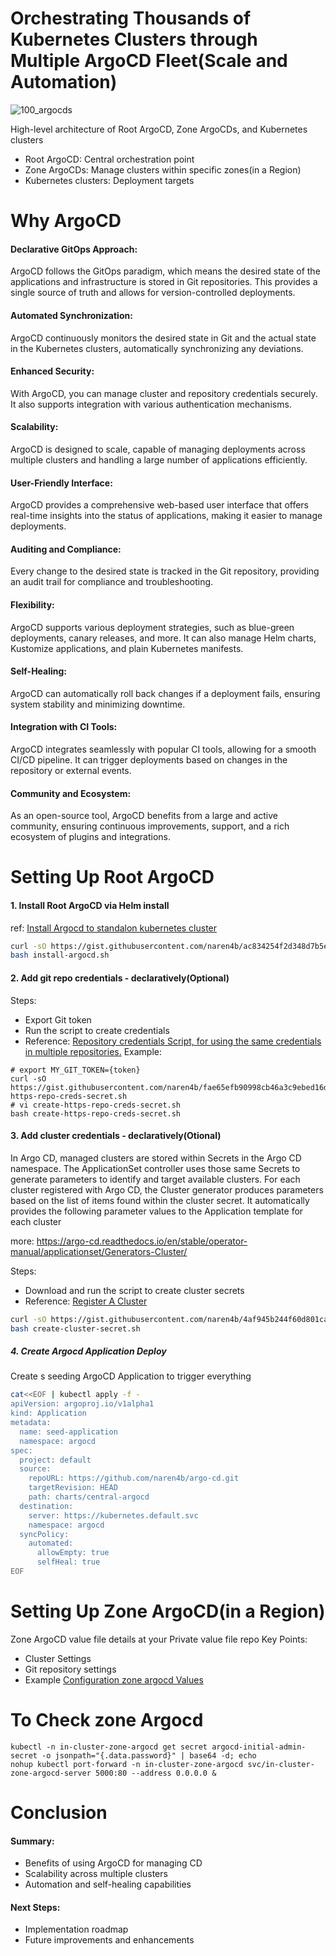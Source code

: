 # Orchestrating Thousands of Kubernetes Clusters through Multiple ArgoCD Fleet(Scale and Automation)
![100_argocds](https://github.com/user-attachments/assets/7e37afb2-a8cf-45ca-82ba-9ca5612a93ac)

High-level architecture of Root ArgoCD, Zone ArgoCDs, and Kubernetes clusters

- Root ArgoCD: Central orchestration point 
- Zone ArgoCDs: Manage clusters within specific zones(in a Region)
- Kubernetes clusters: Deployment targets

# Why ArgoCD
#### Declarative GitOps Approach:
ArgoCD follows the GitOps paradigm, which means the desired state of the applications and infrastructure is stored in Git repositories. This provides a single source of truth and allows for version-controlled deployments.
#### Automated Synchronization:
ArgoCD continuously monitors the desired state in Git and the actual state in the Kubernetes clusters, automatically synchronizing any deviations.

#### Enhanced Security:
With ArgoCD, you can manage cluster and repository credentials securely. It also supports integration with various authentication mechanisms.

#### Scalability:
ArgoCD is designed to scale, capable of managing deployments across multiple clusters and handling a large number of applications efficiently.

#### User-Friendly Interface:
ArgoCD provides a comprehensive web-based user interface that offers real-time insights into the status of applications, making it easier to manage deployments.

#### Auditing and Compliance:
Every change to the desired state is tracked in the Git repository, providing an audit trail for compliance and troubleshooting.
#### Flexibility:
ArgoCD supports various deployment strategies, such as blue-green deployments, canary releases, and more. It can also manage Helm charts, Kustomize applications, and plain Kubernetes manifests.

#### Self-Healing:
ArgoCD can automatically roll back changes if a deployment fails, ensuring system stability and minimizing downtime.

#### Integration with CI Tools:
ArgoCD integrates seamlessly with popular CI tools, allowing for a smooth CI/CD pipeline. It can trigger deployments based on changes in the repository or external events.
#### Community and Ecosystem:
As an open-source tool, ArgoCD benefits from a large and active community, ensuring continuous improvements, support, and a rich ecosystem of plugins and integrations.

# Setting Up Root ArgoCD
#### 1. Install Root ArgoCD via Helm install
ref: [Install Argocd to standalon kubernetes cluster](https://gist.github.com/naren4b/ac834254f2d348d7b5e91ebc32fcba6e)
```bash
curl -sO https://gist.githubusercontent.com/naren4b/ac834254f2d348d7b5e91ebc32fcba6e/raw/3a35d8d083203d7203f58c286398b6cd3a656b7d/install-argocd.sh
bash install-argocd.sh
```
#### 2. Add git repo credentials - declaratively(Optional) 
Steps:
- Export Git token
- Run the script to create credentials
- Reference: [Repository credentials Script, for using the same credentials in multiple repositories.](https://gist.github.com/naren4b/fae65efb90998cb46a3c9ebed16df880)
Example:  
```
# export MY_GIT_TOKEN={token}
curl -sO https://gist.githubusercontent.com/naren4b/fae65efb90998cb46a3c9ebed16df880/raw/443682b34a4a5bc6a212cca93cd41e32873f2eb2/create-https-repo-creds-secret.sh
# vi create-https-repo-creds-secret.sh
bash create-https-repo-creds-secret.sh
```
#### 3. Add cluster credentials - declaratively(Otional)
<p>In Argo CD, managed clusters are stored within Secrets in the Argo CD namespace. The ApplicationSet controller uses those same Secrets to generate parameters to identify and target available clusters.
For each cluster registered with Argo CD, the Cluster generator produces parameters based on the list of items found within the cluster secret.
It automatically provides the following parameter values to the Application template for each cluster</p>

more: https://argo-cd.readthedocs.io/en/stable/operator-manual/applicationset/Generators-Cluster/

Steps:
- Download and run the script to create cluster secrets
- Reference: [Register A Cluster ](https://gist.github.com/naren4b/4af945b244f60d801ca77227cdeda861)
```bash
curl -sO https://gist.githubusercontent.com/naren4b/4af945b244f60d801ca77227cdeda861/raw/c83902c8b9644f225764d2b4890ef9b8d917470d/create-cluster-secret.sh
bash create-cluster-secret.sh 
```
##### 4. Create Argocd Application Deploy 
Create s seeding ArgoCD Application to trigger everything 

```bash
cat<<EOF | kubectl apply -f -
apiVersion: argoproj.io/v1alpha1
kind: Application
metadata:
  name: seed-application
  namespace: argocd
spec:
  project: default
  source:
    repoURL: https://github.com/naren4b/argo-cd.git
    targetRevision: HEAD
    path: charts/central-argocd
  destination:
    server: https://kubernetes.default.svc
    namespace: argocd
  syncPolicy:
    automated:
      allowEmpty: true
      selfHeal: true
EOF
```
# Setting Up Zone ArgoCD(in a Region)
Zone ArgoCD value file details at your Private value file repo 
Key Points:
- Cluster Settings 
- Git repository settings
- Example [Configuration zone argocd Values](https://raw.githubusercontent.com/naren4b/argo-cd/main/charts/zone-argocd/values.yaml)

# To Check zone Argocd
```
kubectl -n in-cluster-zone-argocd get secret argocd-initial-admin-secret -o jsonpath="{.data.password}" | base64 -d; echo
nohup kubectl port-forward -n in-cluster-zone-argocd svc/in-cluster-zone-argocd-server 5000:80 --address 0.0.0.0 &
```

# Conclusion
#### Summary:
- Benefits of using ArgoCD for managing CD
- Scalability across multiple clusters
- Automation and self-healing capabilities
#### Next Steps:
- Implementation roadmap
- Future improvements and enhancements



